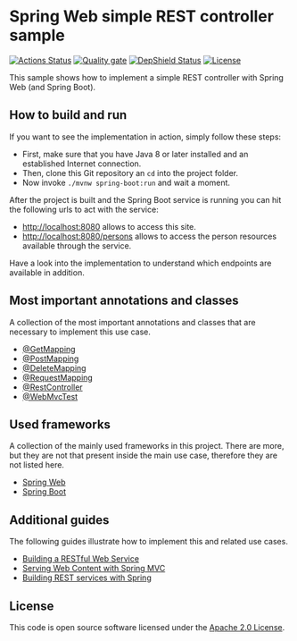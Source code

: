 # Spring Web simple REST controller sample
[![Actions Status](https://github.com/ingogriebsch/sample-spring-web-simple-restcontroller/workflows/build/badge.svg)](https://github.com/ingogriebsch/sample-spring-web-simple-restcontroller/actions)
[![Quality gate](https://sonarcloud.io/api/project_badges/quality_gate?project=de.ingogriebsch.samples%3Asample-spring-web-simple-restcontroller)](https://sonarcloud.io/dashboard?id=de.ingogriebsch.samples%3Asample-spring-web-simple-restcontroller)
[![DepShield Status](https://depshield.sonatype.org/badges/ingogriebsch/sample-spring-web-simple-restcontroller/depshield.svg)](https://depshield.github.io)
[![License](http://img.shields.io/:license-apache-blue.svg)](http://www.apache.org/licenses/LICENSE-2.0.html)

This sample shows how to implement a simple REST controller with Spring Web (and Spring Boot).

## How to build and run
If you want to see the implementation in action, simply follow these steps:

*   First, make sure that you have Java 8 or later installed and an established Internet connection.
*   Then, clone this Git repository an `cd` into the project folder. 
*   Now invoke `./mvnw spring-boot:run` and wait a moment.

After the project is built and the Spring Boot service is running you can hit the following urls to act with the service:

*   [http://localhost:8080](http://localhost:8080) allows to access this site.
*   [http://localhost:8080/persons](http://localhost:8080/persons) allows to access the person resources available through the service.

Have a look into the implementation to understand which endpoints are available in addition.

## Most important annotations and classes
A collection of the most important annotations and classes that are necessary to implement this use case. 

*   [@GetMapping](https://docs.spring.io/spring-framework/docs/5.3.2/javadoc-api/org/springframework/web/bind/annotation/GetMapping.html)
*   [@PostMapping](https://docs.spring.io/spring-framework/docs/5.3.2/javadoc-api/org/springframework/web/bind/annotation/PostMapping.html)
*   [@DeleteMapping](https://docs.spring.io/spring-framework/docs/5.3.2/javadoc-api/org/springframework/web/bind/annotation/DeleteMapping.html)
*   [@RequestMapping](https://docs.spring.io/spring-framework/docs/5.3.2/javadoc-api/org/springframework/web/bind/annotation/RequestMapping.html)
*   [@RestController](https://docs.spring.io/spring-framework/docs/5.3.2/javadoc-api/org/springframework/web/bind/annotation/RestController.html)
*   [@WebMvcTest](https://docs.spring.io/spring-boot/docs/2.4.1/api/org/springframework/boot/test/autoconfigure/web/servlet/WebMvcTest.html)

## Used frameworks
A collection of the mainly used frameworks in this project. 
There are more, but they are not that present inside the main use case, therefore they are not listed here.

*   [Spring Web](https://docs.spring.io/spring-framework/docs/5.3.2/spring-framework-reference/web.html#spring-web)
*   [Spring Boot](https://docs.spring.io/spring-boot/docs/2.4.1/reference/htmlsingle/)

## Additional guides
The following guides illustrate how to implement this and related use cases.

* [Building a RESTful Web Service](https://spring.io/guides/gs/rest-service/)
* [Serving Web Content with Spring MVC](https://spring.io/guides/gs/serving-web-content/)
* [Building REST services with Spring](https://spring.io/guides/tutorials/bookmarks/)

## License
This code is open source software licensed under the [Apache 2.0 License](https://www.apache.org/licenses/LICENSE-2.0.html).
